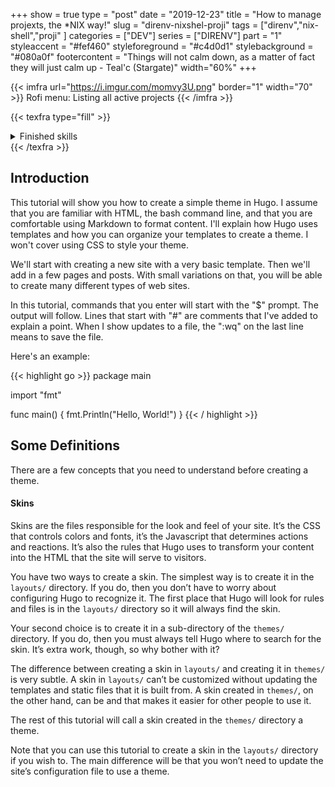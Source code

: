 +++ 
show = true
type = "post"
date = "2019-12-23"
title = "How to manage projexts, the *NIX way!"
slug = "direnv-nixshel-proji" 
tags = ["direnv","nix-shell","proji" ]
categories = ["DEV"]
series = ["DIRENV"]
part = "1"
styleaccent = "#fef460"
styleforeground = "#c4d0d1"
stylebackground = "#080a0f"
footercontent = "Things will not calm down, as a matter of fact they will just calm up - Teal'c (Stargate)"
width="60%"
+++


{{< imfra url="https://i.imgur.com/momvy3U.png" border="1" width="70" >}} Rofi menu: Listing all active projects {{< /imfra >}}

{{< texfra type="fill" >}}
<details class="dropdown">
  <summary>Finished skills</summary>
{{< progressbar 70 ffffff >}} VIM {{< /progressbar >}}
{{< progressbar 90 ffffff >}} Tailing VM (bspwm) {{< /progressbar >}}
{{< progressbar 85 ffffff >}} LATEX {{< /progressbar >}}
{{< progressbar 80 ffffff >}} Containers {{< /progressbar >}}
{{< progressbar 60 ffffff >}} NixOS & NixShell {{< /progressbar >}}
{{< progressbar 70 ffffff >}} ROS2.0 {{< /progressbar >}}
{{< progressbar 30 ffffff >}} Unreal Engine {{< /progressbar >}}
{{< progressbar 40 ffffff >}} Home Assistant {{< /progressbar >}}
</details>
{{< /texfra >}}

## Introduction

This tutorial will show you how to create a simple theme in Hugo. I assume that you are familiar with HTML, the bash command line, and that you are comfortable using Markdown to format content. I'll explain how Hugo uses templates and how you can organize your templates to create a theme. I won't cover using CSS to style your theme.

We'll start with creating a new site with a very basic template. Then we'll add in a few pages and posts. With small variations on that, you will be able to create many different types of web sites.

In this tutorial, commands that you enter will start with the "$" prompt. The output will follow. Lines that start with "#" are comments that I've added to explain a point. When I show updates to a file, the ":wq" on the last line means to save the file.

Here's an example:

{{< highlight go >}}
package main

import "fmt"

func main() {
	fmt.Println("Hello, World!")
}
{{< / highlight >}}


## Some Definitions

There are a few concepts that you need to understand before creating a theme.

#### Skins

Skins are the files responsible for the look and feel of your site. It’s the CSS that controls colors and fonts, it’s the Javascript that determines actions and reactions. It’s also the rules that Hugo uses to transform your content into the HTML that the site will serve to visitors.

You have two ways to create a skin. The simplest way is to create it in the ```layouts/``` directory. If you do, then you don’t have to worry about configuring Hugo to recognize it. The first place that Hugo will look for rules and files is in the ```layouts/``` directory so it will always find the skin.

Your second choice is to create it in a sub-directory of the ```themes/``` directory. If you do, then you must always tell Hugo where to search for the skin. It’s extra work, though, so why bother with it?

The difference between creating a skin in ```layouts/``` and creating it in ```themes/``` is very subtle. A skin in ```layouts/``` can’t be customized without updating the templates and static files that it is built from. A skin created in ```themes/```, on the other hand, can be and that makes it easier for other people to use it.

The rest of this tutorial will call a skin created in the ```themes/``` directory a theme.

Note that you can use this tutorial to create a skin in the ```layouts/``` directory if you wish to. The main difference will be that you won’t need to update the site’s configuration file to use a theme.

